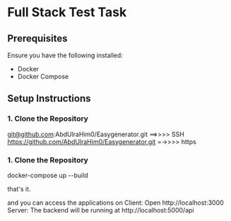 # Full Stack Test Task

## Prerequisites
Ensure you have the following installed:

- Docker
- Docker Compose

## Setup Instructions

### 1. Clone the Repository
git@github.com:AbdUlraHim0/Easygenerator.git   ==>>>> SSH
https://github.com/AbdUlraHim0/Easygenerator.git    =->>>> https

### 1. Clone the Repository

docker-compose up --build

that's it.

and you can access the applications on
Client: Open http://localhost:3000 
Server: The backend will be running at http://localhost:5000/api

